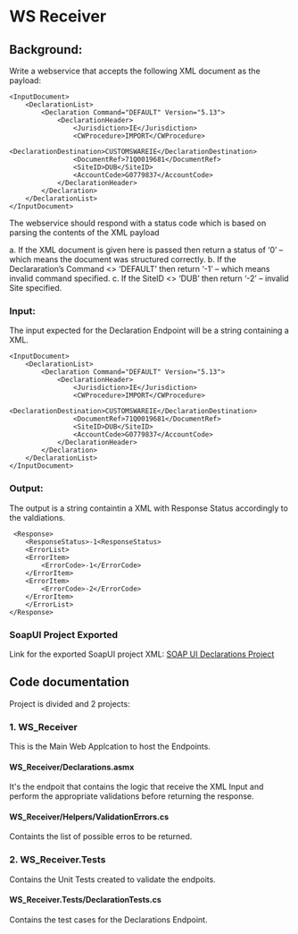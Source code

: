 # WS Receiver

## Background:
Write a webservice that accepts the following XML document as the payload:

```
<InputDocument>
	<DeclarationList>
		<Declaration Command="DEFAULT" Version="5.13">
			<DeclarationHeader>
				<Jurisdiction>IE</Jurisdiction>
				<CWProcedure>IMPORT</CWProcedure>
				<DeclarationDestination>CUSTOMSWAREIE</DeclarationDestination>
				<DocumentRef>71Q0019681</DocumentRef>
				<SiteID>DUB</SiteID>
				<AccountCode>G0779837</AccountCode>
			</DeclarationHeader>
		</Declaration>
	</DeclarationList>
</InputDocument>
```

The webservice should respond with a status code which is based on parsing the contents of the XML payload

a.	If the XML document is given here is passed then return a status of ‘0’ – which means the document was structured correctly.
b.	If the Declararation’s Command <> ‘DEFAULT’ then return ‘-1’ – which means invalid command specified.
c.	If the SiteID <> ‘DUB’ then return ‘-2’ – invalid Site specified.


### Input:
The input expected for the Declaration Endpoint will be a string containing a XML.

```
<InputDocument>
	<DeclarationList>
		<Declaration Command="DEFAULT" Version="5.13">
			<DeclarationHeader>
				<Jurisdiction>IE</Jurisdiction>
				<CWProcedure>IMPORT</CWProcedure>
				<DeclarationDestination>CUSTOMSWAREIE</DeclarationDestination>
				<DocumentRef>71Q0019681</DocumentRef>
				<SiteID>DUB</SiteID>
				<AccountCode>G0779837</AccountCode>
			</DeclarationHeader>
		</Declaration>
	</DeclarationList>
</InputDocument>
```

### Output:
The output is a string containtin a XML with Response Status accordingly to the valdiations.
```
 <Response>
    <ResponseStatus>-1<ResponseStatus>
    <ErrorList>
	<ErrorItem>
	    <ErrorCode>-1</ErrorCode>
	</ErrorItem>
	<ErrorItem>
	    <ErrorCode>-2</ErrorCode>
	</ErrorItem>
    </ErrorList>   
</Response>
```

### SoapUI Project Exported
Link for the exported SoapUI project XML: [SOAP UI Declarations Project](Declarations-soapui-project.xml)

## Code documentation
Project is divided and 2 projects:

### 1. WS_Receiver
This is the Main Web Applcation to host the Endpoints.

#### WS_Receiver/Declarations.asmx
It's the endpoit that contains the logic that receive the XML Input and perform the appropriate validations before returning the response. 

#### WS_Receiver/Helpers/ValidationErrors.cs
Containts the list of possible erros to be returned.


### 2. WS_Receiver.Tests
Contains the Unit Tests created to validate the endpoits. 

#### WS_Receiver.Tests/DeclarationTests.cs 
Contains the test cases for the Declarations Endpoint.

